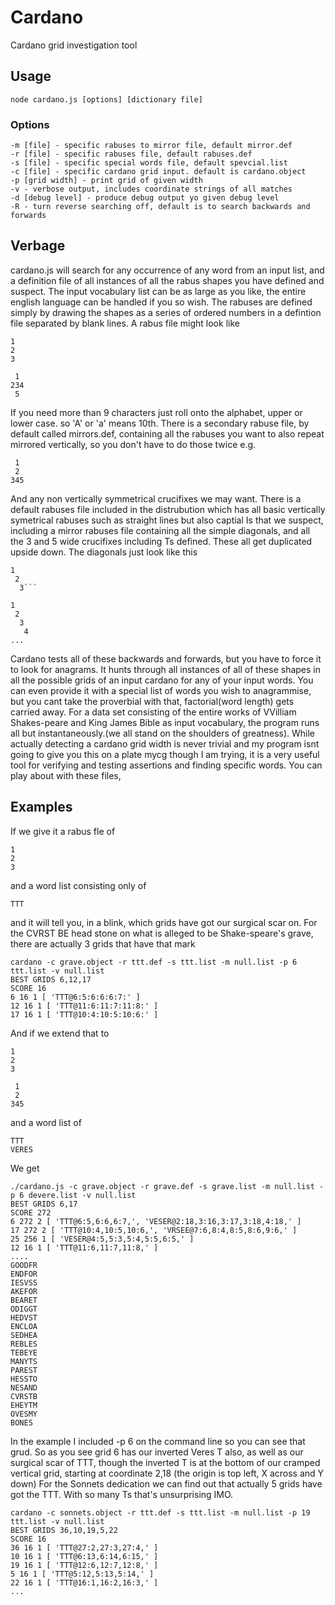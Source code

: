 # Cardano
Cardano grid investigation tool
## Usage
```
node cardano.js [options] [dictionary file]
``````
### Options
```
-m [file] - specific rabuses to mirror file, default mirror.def
-r [file] - specific rabuses file, default rabuses.def
-s [file] - specific special words file, default spevcial.list
-c [file] - specific cardano grid input. default is cardano.object
-p [grid width] - print grid of given width
-v - verbose output, includes coordinate strings of all matches
-d [debug level] - produce debug output yo given debug level
-R - turn reverse searching off, default is to search backwards and forwards
``````
## Verbage
cardano.js will search for any occurrence of any word from an input list, 
and a definition file of all instances of all the rabus shapes you have defined and suspect. The input vocabulary list can be as large as you like, the entire english language can be handled if you so wish. The rabuses are defined simply by drawing the shapes as a series of ordered numbers in a defintion file separated by blank lines. A rabus file might look like
```
1
2
3

 1
234
 5
``````
If you need more than 9 characters just roll onto the alphabet, upper or lower case. so 'A' or 'a' means 10th. There is a secondary rabuse file, by default called mirrors.def, containing all the rabuses you want to also repeat mirrored vertically, so you don't have to do those twice e.g.
```
 1
 2
345
``````
And any non vertically symmetrical crucifixes we may want. There is a default rabuses file included in the distrubution which has all basic vertically symetrical rabuses such as straight lines but also captial Is that we suspect, including a mirror rabuses file containing all the simple diagonals, and all the 3 and 5 wide crucifixes including Ts defined. These all get duplicated upside down.
The diagonals just look like this
```
1
 2
  3```

1
 2
  3
   4
...
```
Cardano tests all of these backwards and forwards, but you have to force it to look for anagrams. It hunts through all instances of all of these shapes in all the possible grids of an input cardano for any of your input words. You can even provide it with a special list of words you wish to anagrammise, but you cant take the proverbial with that, factorial(word length) gets carried away.
For a data set consisting of the entire works of VVilliam Shakes-peare and King James Bible as input vocabulary, the program runs all but instantaneously.(we all stand on the shoulders of greatness). While actually detecting a cardano grid width is never trivial and my program isnt going to give you this on a plate mycg though I am trying, it is a very useful tool for verifying and testing assertions and finding specific words. 
You can play about with these files, 
## Examples
If we give it a rabus fle of 
```
1
2
3
``````
and a word list consisting only of
```
TTT
``````
and it will tell you, in a blink, which grids have got our surgical scar on. For the CVRST BE head stone on what is alleged to be Shake-speare's grave, 
there are actually 3 grids that have that mark
```
cardano -c grave.object -r ttt.def -s ttt.list -m null.list -p 6 ttt.list -v null.list
BEST GRIDS 6,12,17
SCORE 16
6 16 1 [ 'TTT@6:5:6:6:6:7:' ]
12 16 1 [ 'TTT@11:6:11:7:11:8:' ]
17 16 1 [ 'TTT@10:4:10:5:10:6:' ]
``````
And if we extend that to
```
1
2
3

 1
 2
345
``````
and a word list of
```
TTT
VERES
``````
We get
```
./cardano.js -c grave.object -r grave.def -s grave.list -m null.list -p 6 devere.list -v null.list
BEST GRIDS 6,17
SCORE 272
6 272 2 [ 'TTT@6:5,6:6,6:7,', 'VESER@2:18,3:16,3:17,3:18,4:18,' ]
17 272 2 [ 'TTT@10:4,10:5,10:6,', 'VRSEE@7:6,8:4,8:5,8:6,9:6,' ]
25 256 1 [ 'VESER@4:5,5:3,5:4,5:5,6:5,' ]
12 16 1 [ 'TTT@11:6,11:7,11:8,' ]
....
GOODFR
ENDFOR
IESVSS
AKEFOR
BEARET
ODIGGT
HEDVST
ENCLOA
SEDHEA
REBLES
TEBEYE
MANYTS
PAREST
HESSTO
NESAND
CVRSTB
EHEYTM
OVESMY
BONES
``````
In the example I included -p 6 on the command line so you can see that grud. So as you see grid 6 has our inverted Veres T also, as well as our surgical scar of TTT, though the inverted T is at the bottom of our cramped vertical grid, starting at coordinate 2,18 (the origin is top left, X across and Y down)
For the Sonnets dedication we can find out that actually 5 grids have got the TTT. With so many Ts that's unsurprising IMO.
```
cardano -c sonnets.object -r ttt.def -s ttt.list -m null.list -p 19 ttt.list -v null.list
BEST GRIDS 36,10,19,5,22
SCORE 16
36 16 1 [ 'TTT@27:2,27:3,27:4,' ]
10 16 1 [ 'TTT@6:13,6:14,6:15,' ]
19 16 1 [ 'TTT@12:6,12:7,12:8,' ]
5 16 1 [ 'TTT@5:12,5:13,5:14,' ]
22 16 1 [ 'TTT@16:1,16:2,16:3,' ]
...
``````

